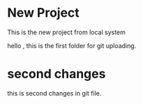 # New Project

This is the new project from local system


hello , this is the first folder for git uploading.

# second changes
this is second changes in git file.